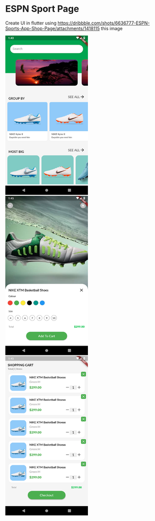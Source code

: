 # ESPN Sport Page
Create UI in flutter using https://dribbble.com/shots/6636777-ESPN-Sports-App-Shop-Page/attachments/1418115 this image

<div>
  <img src="https://github.com/aakash95kareliya/ESPN-Sport-Page/blob/master/1.Screenshot.png" height="500" width="260"/>

  <img src="https://github.com/aakash95kareliya/ESPN-Sport-Page/blob/master/2.Screenshot.png" height="500" width="260"/>

  <img src="https://github.com/aakash95kareliya/ESPN-Sport-Page/blob/master/3.Screenshot.png" height="500" width="260"/>
</div>
